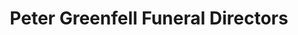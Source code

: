 ---
title: "Peter Greenfell Funeral Directors"
url: /bedlington/peter-greenfell-funeral-directors/
shop: funeral directors
---